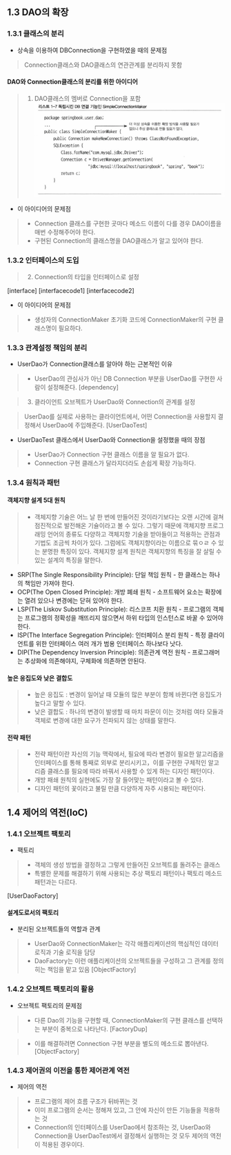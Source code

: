 ## 1.3 DAO의 확장
### 1.3.1 클래스의 분리

- 상속을 이용하여 DBConnection을 구현하였을 때의 문제점
> Connection클래스와 DAO클래스의 연관관계를 분리하지 못함

#### DAO와 Connection클래스의 분리를 위한 아이디어
> 1. DAO클래스의 멤버로 Connection을 포함
![enter image description here](https://raw.githubusercontent.com/src8655/cafe24_6_2/master/1.%ED%86%A0%EB%B9%84%EC%9D%98%20%EC%8A%A4%ED%94%84%EB%A7%81%203.1/1%EC%9E%A5%20%EC%98%A4%EB%B8%8C%EC%A0%9D%ED%8A%B8%EC%99%80%20%EC%9D%98%EC%A1%B4%EA%B4%80%EA%B3%84/3~4.DAO%EC%9D%98%20%ED%99%95%EC%9E%A5%2C%20%EC%A0%9C%EC%96%B4%EC%9D%98%20%EC%97%AD%EC%A0%84(IoC)/ConnectionMakerDiv.PNG)

- 이 아이디어의 문제점
> - Connection 클래스를 구현한 곳마다 메소드 이름이 다를 경우 DAO이름을 매번 수정해주어야 한다.
> - 구현된 Connection의 클래스명을 DAO클래스가 알고 있어야 한다.

### 1.3.2 인터페이스의 도입

> 2. Connection의 타입을 인터페이스로 설정

[interface]
[interfacecode1]
[interfacecode2]

- 이 아이디어의 문제점
> - 생성자의 ConnectionMaker 초기화 코드에 ConnectionMaker의 구현 클래스명이 필요하다.

### 1.3.3 관계설정 책임의 분리

- UserDao가 Connection클래스를 알아야 하는 근본적인 이유
> - UserDao의 관심사가 아닌 DB Connection 부분을 UserDao를 구현한 사람이 설정해준다.
[dependency]

> 3. 클라이언트 오브젝트가 UserDao와 Connection의 관계를 설정

> UserDao를 실제로 사용하는 클라이언트에서, 어떤 Connection을 사용할지 결정해서 UserDao에 주입해준다.
[UserDaoTest]

- UserDaoTest 클래스에서 UserDao와 Connection을 설정했을 때의 장점
> - UserDao가 Connection 구현 클래스 이름을 알 필요가 없다.
> - Connection 구현 클래스가 달라지더라도 손쉽게 확장 가능하다.

### 1.3.4 원칙과 패턴

#### 객체지향 설계 5대 원칙
> - 객체지향 기술은 어느 날 한 번에 만들어진 것이라기보다는 오랜 시간에 걸쳐 점진적으로 발전해온 기슐이라고 볼 수 있다. 그렇기 때문에 객체지향 프로그래밍 언어의 종류도 다양하고 객체지항 기술을 받아들이고 적용하는 관점과 기법도 조금씩 차이가 있다. 그럼에도 객체지향이라는 이름으로 묶ㅇㄹ 수 있는 분명한 특징이 있다. 객체지향 설계 원칙은 객체지향의 특징을 잘 살릴 수 있는 설계의 특징을 말한다.

- SRP(The Single Responsibility Principle): 단일 책임 원칙 - 한 클래스는 하나의 책임만 가져야 한다.
- OCP(The Open Closed Principle): 개방 폐쇄 원칙 - 소프트웨어 요소는 확장에는 열려 있으나 변경에는 닫혀 있어야 한다.
- LSP(The Liskov Substitution Principle): 리스코프 치환 원칙 - 프로그램의 객체는 프로그램의 정확성을 깨뜨리지 않으면서 하위 타입의 인스턴스로 바꿀 수 있어야 한다.
- ISP(The Interface Segregation Principle): 인터페이스 분리 원칙 - 특정 클라이언트를 위한 인터페이스 여러 개가 범용 인터페이스 하나보다 낫다.
- DIP(The Dependency Inversion Principle): 의존관계 역전 원칙 - 프로그래머는 추상화에 의존해야지, 구체화에 의존하면 안된다.

#### 높은 응집도와 낮은 결합도

> - 높은 응집도 : 변경이 일어날 때 모듈의 많은 부분이 함께 바뀐다면 응집도가 높다고 말할 수 있다.
> - 낮은 결합도 : 하나의 변경이 발생할 때 마치 파문이 이는 것처럼 여타 모듈과 객체로 변경에 대한 요구가 전파되지 않는 상태를 말한다.

#### 전략 패턴

> - 전략 패턴이란 자신의 기능 맥락에서, 필요에 따라 변경이 필요한 알고리즘을 인터페이스를 통해 통째로 외부로 분리시키고，이를 구현한 구체적인 알고리즘 클래스를 필요에 따라 바꿔서 사용할 수 있게 하는 디자인 패턴이다.
> - 개방 패쇄 원칙의 실현에도 가장 잘 들어맞는 패턴이라고 볼 수 있다.
> - 디자인 패턴의 꽃이라고 불릴 만큼 다양하게 자주 시용되는 패턴이다.

## 1.4 제어의 역전(IoC)
### 1.4.1 오브젝트 팩토리

- 팩토리
> - 객체의 생성 방법을 결정하고 그렇게 만들어진 오브젝트를 돌려주는 클래스
> - 특별한 문제를 해결하기 위해 사용되는 추상 팩토리 패턴이나 팩토리 메소드 패턴과는 다르다.

[UserDaoFactory]


#### 설계도로서의 팩토리
- 분리된 오브젝트들의 역할과 관계
> - UserDao와 ConnectionMaker는 각각 애플리케이션의 핵심적인 데이터 로직과 기술 로직을 담당
> - DaoFactory는 이런 애플리케이션의 오브젝트들을 구성하고 그 관계를 정의히는 책임을 맡고 있음
[ObjectFactory]


### 1.4.2 오브젝트 팩토리의 활용
- 오브젝트 팩토리의 문제점
> - 다른 Dao의 기능을 구현할 때, ConnectionMaker의 구현 클래스를 선택하는 부분이 중복으로 나타난다.
[FactoryDup]

> - 이를 해결하려면 Connection 구현 부분을 별도의 메소드로 뽑아낸다.
[ObjectFactory]

### 1.4.3 제어권의 이전을 통한 제어관계 역전
- 제어의 역전
> - 프로그램의 제어 흐름 구조가 뒤바뀌는 것
> - 이미 프로그램의 순서는 정해져 있고, 그 안에 자신이 만든 기능들을 적용하는 것
> - Connection의 인터페이스를 UserDao에서 참조하는 것, UserDao와 Connection을 UserDaoTest에서 결정해서 실행하는 것 모두 제어의 역전이 적용된 경우이다.
